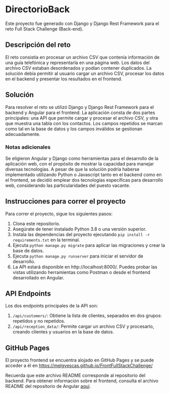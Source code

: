 # DirectorioBack

Este proyecto fue generado con Django  y Django Rest Framework  para el reto Full Stack Challenge (Back-end).

## Descripción del reto

El reto consistía en procesar un archivo CSV que contenía información de una guía telefónica y representarla en una página web. Los datos del archivo CSV estaban desordenados y podían contener duplicados. La solución debía permitir al usuario cargar un archivo CSV, procesar los datos en el backend y presentar los resultados en el frontend.

## Solución

Para resolver el reto se utilizó Django y Django Rest Framework para el backend y Angular para el frontend. La aplicación consta de dos partes principales: una API que permite cargar y procesar el archivo CSV, y otra que muestra una tabla con los contactos. Los campos repetidos se marcan como tal en la base de datos y los campos inválidos se gestionan adecuadamente.
### Notas adicionales

Se eligieron Angular y Django como herramientas para el desarrollo de la aplicación web, con el propósito de mostrar la capacidad para manejar diversas tecnologías. A pesar de que la solución podría haberse implementado utilizando Python o Javascript tanto en el backend como en el frontend, se decidió emplear dos tecnologías específicas para desarrollo web, considerando las particularidades del puesto vacante.

## Instrucciones para correr el proyecto

Para correr el proyecto, sigue los siguientes pasos:

1. Clona este repositorio.
2. Asegúrate de tener instalado Python 3.8 o una versión superior.
3. Instala las dependencias del proyecto ejecutando `pip install -r requirements.txt` en la terminal.
4. Ejecuta `python manage.py migrate` para aplicar las migraciones y crear la base de datos.
5. Ejecuta `python manage.py runserver` para iniciar el servidor de desarrollo.
6. La API estará disponible en http://localhost:8000/. Puedes probar las vistas utilizando herramientas como Postman o desde el frontend desarrollado en Angular.

## API Endpoints

Los dos endpoints principales de la API son:

1. `/api/customers/`: Obtiene la lista de clientes, separados en dos grupos: repetidos y no repetidos.
2. `/api/reception_data/`: Permite cargar un archivo CSV y procesarlo, creando clientes y usuarios en la base de datos.

## GitHub Pages

El proyecto frontend se encuentra alojado en GitHub Pages y se puede acceder a él en https://melgyescas.github.io/FrontFullStackChallenge/

Recuerda que este archivo README corresponde al repositorio del backend. Para obtener información sobre el frontend, consulta el archivo README del repositorio de Angular [aquí](https://github.com/melgyescas/FrontFullStackChallenge/blob/main/README.md).
